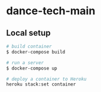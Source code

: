 # dance-tech-main

## Local setup

```bash
# build container
$ docker-compose build

# run a server
$ docker-compose up

# deploy a container to Heroku
heroku stack:set container
```
